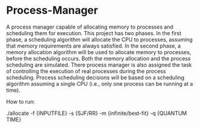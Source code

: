 # Process-Manager


A process manager capable of allocating memory to processes and scheduling them for execution. This project has two phases. In the first phase, a scheduling algorithm will allocate the CPU to processes, assuming that memory requirements are always satisfied. In the second phase, a memory allocation algorithm will be used to allocate memory to processes, before the scheduling occurs. Both the memory allocation and the process scheduling are simulated. There process manager is also assigned the task of controlling the execution of real processes during the process scheduling. Process scheduling decisions will be based on a scheduling algorithm assuming a single CPU (i.e., only one process can be running at a time).


How to run:

./allocate -f {INPUTFILE} -s {SJF/RR} -m {infinite/best-fit} -q {QUANTUM TIME}
